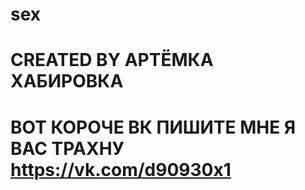 # sex
# CREATED BY АРТЁМКА ХАБИРОВКА
# ВОТ КОРОЧЕ ВК ПИШИТЕ МНЕ Я ВАС ТРАХНУ https://vk.com/d90930x1
